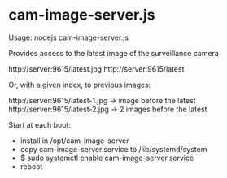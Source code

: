 
# cam-image-server.js

Usage:
   nodejs cam-image-server.js

Provides access to the latest image of the surveillance camera


http://server:9615/latest.jpg
http://server:9615/latest

Or, with a given index, to previous images:

http://server:9615/latest-1.jpg -> image before the latest
http://server:9615/latest-2.jpg -> 2 images before the latest


Start at each boot:
- install in /opt/cam-image-server
- copy cam-image-server.service to /lib/systemd/system
- $ sudo systemctl enable cam-image-server.service
- reboot
